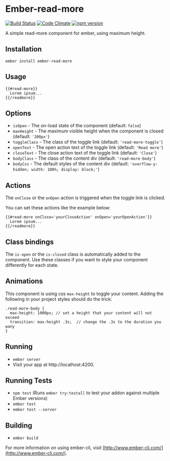 # Ember-read-more
[![Build Status](https://travis-ci.org/sprocketc/ember-read-more.svg?branch=master)](https://travis-ci.org/sprocketc/ember-read-more) [![Code Climate](https://codeclimate.com/github/sprocketc/ember-read-more/badges/gpa.svg)](https://codeclimate.com/github/sprocketc/ember-read-more) [![npm version](https://badge.fury.io/js/ember-read-more.svg)](https://badge.fury.io/js/ember-read-more)

A simple read-more component for ember, using maximum height.

## Installation

`ember install ember-read-more`

## Usage

```
{{#read-more}}
  Lorem ipsum...
{{/readmore}}
```

## Options

* `isOpen` -  The on-load state of the component (default: `false`)
* `maxHeight` - The maximum visible height when the component is closed (default: `'200px'`)
* `toggleClass` - The class of the toggle link (default: `'read-more-toggle'`)
* `openText` - The open action text of the toggle link (default: `'Read more'`)
* `closeText` - The close action text of the toggle link (default: `'Close'`)
* `bodyClass` - The class of the content div (default: `'read-more-body'`)
* `bodyCss` - The default styles of the content div (default: `'overflow-y: hidden; width: 100%; display: block;'`)

## Actions

The `onClose` or the `onOpen` action is triggered when the toggle link is clicked.

You can set these actions like the example below:
```
{{#read-more onClose='yourCloseAction' onOpen='yourOpenAction'}}
  Lorem ipsum...
{{/readmore}}
```

## Class bindings

The `is-open` or the `is-closed` class is automatically added to the component.
Use these classes if you want to style your component differently for each state.

## Animations

This component is using css `max-height` to toggle your content.
Adding the following in your project styles should do the trick:
```
.read-more-body {
  max-height: 1000px; // set a height that your content will not exceed
  transition: max-height .3s;  // change the .3s to the duration you wany
}
```

## Running

* `ember server`
* Visit your app at http://localhost:4200.

## Running Tests

* `npm test` (Runs `ember try:testall` to test your addon against multiple Ember versions)
* `ember test`
* `ember test --server`

## Building

* `ember build`

For more information on using ember-cli, visit [http://www.ember-cli.com/](http://www.ember-cli.com/).
